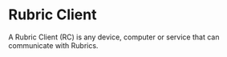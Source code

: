 Rubric Client
========

A Rubric Client (RC) is any device, computer or service that can communicate with Rubrics.

